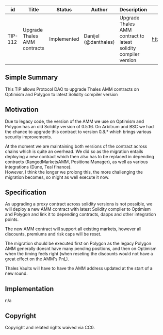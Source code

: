 | id | Title | Status | Author | Description | Discussions to | Created |
| ----------- | ----------- | ----------- | ----------- | ----------- | ----------- | ----------- |
| TIP-112 | Upgrade Thales AMM contracts | Implemented | Danijel (@danthales) | Upgrade Thales AMM contract to latest solidity compiler version| https://discord.gg/thales | 2022-12-07
 
## Simple Summary
 
This TIP allows Protocol DAO to upgrade Thales AMM contracts on Optimism and Polygon to latest Solidity compiler version
 
## Motivation
 
Due to legacy code, the version of the AMM we use on Optimism and Polygon has an old Solidity version of 0.5.16. 
On Arbitrum and BSC we had the chance to upgrade this contract to version 0.8.* which brings various security improvements. 

At the moment we are maintaining both versions of the contract across chains which is quite an overhead. We did so as the migration entails deploying a new contract which then also has to be replaced in depending contracts (RangedMarketsAMM, PositionalManager), as well as various integrations (Dune, Teal finance).  
However, I think the longer we prolong this, the more challenging the migration becomes, so might as well execute it now.  
 
## Specification
 
As upgrading a proxy contract across solidity versions is not possible, we will deploy a new AMM contract with latest Solidity compiler to Optimism and Polygon and link it to depending contracts, dapps and other integration points.

The new AMM contract will support all existing markets, however all discounts, premiums and risk caps will be reset. 

The migration should be executed first on Polygon as the legacy Polygon AMM generally doesnt have many pending positions, and then on Optimism when the timing feels right (when reseting the discounts would not have a great effect on the AMM's PnL).  

Thales Vaults will have to have the AMM address updated at the start of a new round.
 
## Implementation
 
n/a
 
## Copyright
 
Copyright and related rights waived via CC0.

